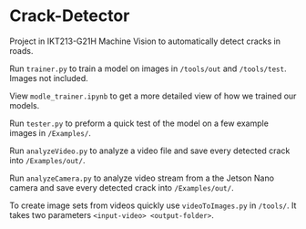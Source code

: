 # Crack-Detector
Project in IKT213-G21H Machine Vision to automatically detect cracks in roads.


Run `trainer.py` to train a model on images in `/tools/out` and `/tools/test`. Images not included.

View `modle_trainer.ipynb` to get a more detailed view of how we trained our models.

Run `tester.py` to preform a quick test of the model on a few example images in `/Examples/`.

Run `analyzeVideo.py` to analyze a video file and save every detected crack into `/Examples/out/`.

Run `analyzeCamera.py` to analyze video stream from a the Jetson Nano camera and save every detected crack into `/Examples/out/`.


To create image sets from videos quickly use `videoToImages.py` in `/tools/`. It takes two parameters  `<input-video> <output-folder>`.